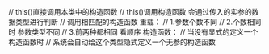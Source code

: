  // this()直接调用本类中的构造函数
 // this()调用构造函数 会通过传入的实参的数据类型进行判断
 // 调用相匹配的构造函数
 重载：
     // 1.参数个数不同
     // 2.个数相同时 参数类型不同
     // 3.前两种都相同 看顺序
 构造函数：
      // 当没有显式的定义一个构造函数时
     // 系统会自动给这个类型隐式定义一个无参的构造函数